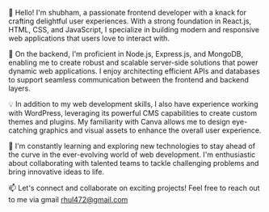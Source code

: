 👋 Hello! I'm shubham, a passionate frontend developer with a knack for crafting delightful user experiences. With a strong foundation in React.js, HTML, CSS, and JavaScript, I specialize in building modern and responsive web applications that users love to interact with.

🚀 On the backend, I'm proficient in Node.js, Express.js, and MongoDB, enabling me to create robust and scalable server-side solutions that power dynamic web applications. I enjoy architecting efficient APIs and databases to support seamless communication between the frontend and backend layers.

💡 In addition to my web development skills, I also have experience working with WordPress, leveraging its powerful CMS capabilities to create custom themes and plugins. My familiarity with Canva allows me to design eye-catching graphics and visual assets to enhance the overall user experience.

🌱 I'm constantly learning and exploring new technologies to stay ahead of the curve in the ever-evolving world of web development. I'm enthusiastic about collaborating with talented teams to tackle challenging problems and bring innovative ideas to life.

📫 Let's connect and collaborate on exciting projects! Feel free to reach out to me via gmail rhul472@gmail.com
